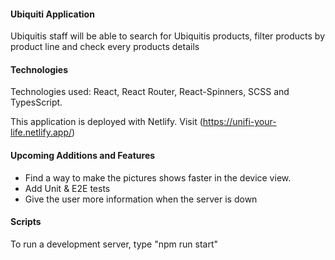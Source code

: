 #### Ubiquiti Application

Ubiquitis staff will be able to search for Ubiquitis products, filter products by product line and check every products details 

#### Technologies

Technologies used: React, React Router, React-Spinners, SCSS and TypesScript.

This application is deployed with Netlify. Visit (https://unifi-your-life.netlify.app/)

#### Upcoming Additions and Features

  - Find a way to make the pictures shows faster in the device view.
  - Add Unit & E2E tests
  - Give the user more information when the server is down

#### Scripts

To run a development server, type "npm run start"
